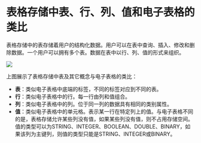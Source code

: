 # 表格存储中表、行、列、值和电子表格的类比

表格存储中的表存储着用户的结构化数据。用户可以在表中查询、插入、修改和删除数据。一个用户可以拥有多个表。数据在表中以行、列、值的形式来组织。

![](http://docs-aliyun.cn-hangzhou.oss.aliyun-inc.com/assets/pic/38581/cn_zh/1512539538965/38581-01.png)

上图展示了表格存储中表及其它概念与电子表格的类比：

-   **表**：类似电子表格中底端的标签，不同的标签对应到不同的表。
-   **行**：类似电子表格中的行。每一行由列和值组合。
-   **列**：类似电子表格中的列。位于同一列的数据具有相同的类别属性。
-   **值**：类似电子表格中的单元格。表示某一行在特定列上的值。与电子表格不同的是，表格存储允许某些列没有值，如果某些列没有值，则不占用存储空间。值的类型可以为STRING、INTEGER、BOOLEAN、DOUBLE、BINARY，如果该列为主键列，则值的类型只能是STRING、INTEGER或BINARY。

